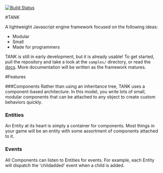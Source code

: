 [![Build Status](https://travis-ci.org/phosphoer/TankJS.svg)](https://travis-ci.org/phosphoer/TankJS)

#TANK

A lightweight Javascript engine framework focused on the following ideas:

- Modular
- Small
- Made for programmers

TANK is still in early development, but it is already usable! To get started, pull the repository and take a look at the `samples/` directory, or read the [docs](http://phosphoer.github.io/TankJS). More documentation will be written as the framework matures. 

#Features

###Components
Rather than using an inheritance tree, TANK uses a component-based architecture. In this model, you write lots of small, modular components that can be attached to any object to create custom behaviors quickly.

### Entities
An Entity at its heart is simply a container for components. Most things in your game will be an entity with some assortment of components attached to it.

### Events
All Components can listen to Entities for events. For example, each Entity will dispatch the 'childadded' event when a child is added.
